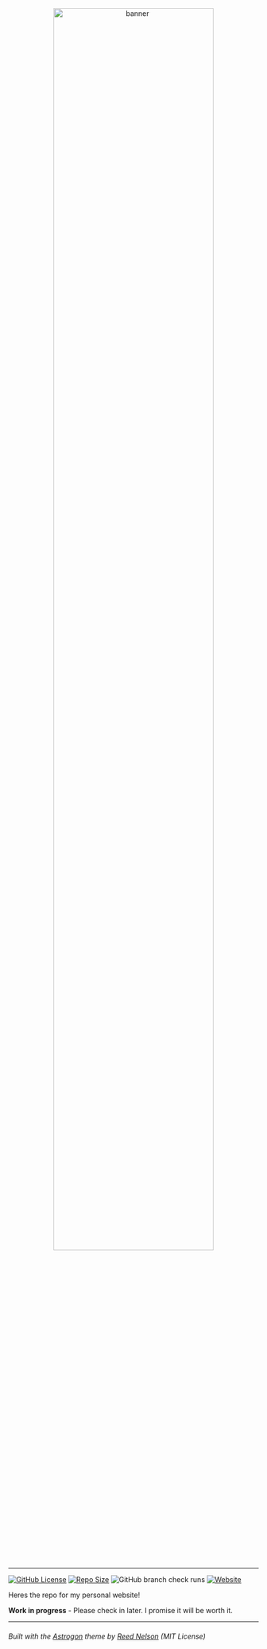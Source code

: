 
<div align="center">
  <img src="src/assets/banner.svg" style="width:80%;" alt="banner" align="center" />
</div>

---

[![GitHub License](https://img.shields.io/github/license/astrogon/astrogon?color=red)](https://github.com/Kremtastic/Kremtastic.github.io/blob/main/LICENSE) [![Repo Size](https://img.shields.io/github/repo-size/astrogon/astrogon)](https://github.com/Kremtastic/Kremtastic.github.io) ![GitHub branch check runs](https://img.shields.io/github/check-runs/kremtastic/Kremtastic.github.io/main) [![Website](https://img.shields.io/website?up_message=online&up_color=limegreen&down_message=offline&down_color=yellow&url=https%3A%2F%2Fastrogon.reednel.com%2F)](kremtastic.github.io/)

Heres the repo for my personal website!

**Work in progress** - Please check in later. I promise it will be worth it.


---
###### *Built with the <a href="https://github.com/astrogon/astrogon" target="_blank">Astrogon</a> theme by <a href="https://reednel.com/" target="_blank">Reed Nelson</a> (MIT License)*
